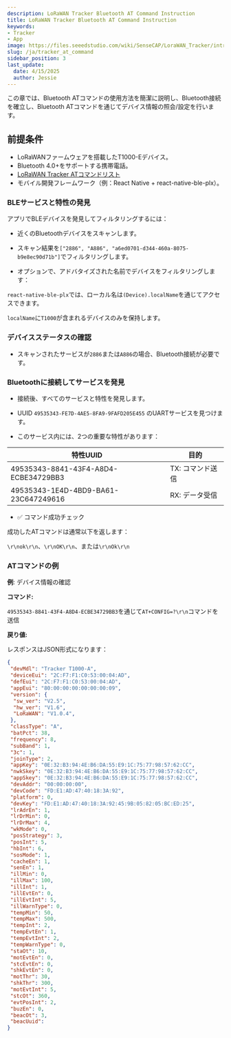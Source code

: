 ```yaml
---
description: LoRaWAN Tracker Bluetooth AT Command Instruction
title: LoRaWAN Tracker Bluetooth AT Command Instruction
keywords:
- Tracker
- App
image: https://files.seeedstudio.com/wiki/SenseCAP/LoraWAN_Tracker/intro-e.webp
slug: /ja/tracker_at_command
sidebar_position: 3
last_update:
  date: 4/15/2025
  author: Jessie
---
```


この章では、Bluetooth ATコマンドの使用方法を簡潔に説明し、Bluetooth接続を確立し、Bluetooth ATコマンドを通じてデバイス情報の照会/設定を行います。

## 前提条件

- LoRaWANファームウェアを搭載したT1000-Eデバイス。
- Bluetooth 4.0+をサポートする携帯電話。
- [LoRaWAN Tracker ATコマンドリスト](https://files.seeedstudio.com/wiki/SenseCAP/LoraWAN_Tracker/LoRaWAN%20Tracker%20AT%20Command.pdf)
- モバイル開発フレームワーク（例：React Native + react-native-ble-plx）。

### BLEサービスと特性の発見

アプリでBLEデバイスを発見してフィルタリングするには：

- 近くのBluetoothデバイスをスキャンします。
- スキャン結果を`["2886", "A886", "a6ed0701-d344-460a-8075-b9e8ec90d71b"]`でフィルタリングします。

- オプションで、アドバタイズされた名前でデバイスをフィルタリングします：

 `react-native-ble-plx`では、ローカル名は`(Device).localName`を通じてアクセスできます。

 `localName`に`T1000`が含まれるデバイスのみを保持します。

### デバイスステータスの確認

- スキャンされたサービスが`2886`または`A886`の場合、Bluetooth接続が必要です。

### Bluetoothに接続してサービスを発見

- 接続後、すべてのサービスと特性を発見します。

- UUID `49535343-FE7D-4AE5-8FA9-9FAFD205E455` のUARTサービスを見つけます。

- このサービス内には、2つの重要な特性があります：

|特性UUID|目的|
|--|--|
|49535343-8841-43F4-A8D4-ECBE34729BB3| TX: コマンド送信|
|49535343-1E4D-4BD9-BA61-23C647249616| RX: データ受信|

- ✅ コマンド成功チェック

 成功したATコマンドは通常以下を返します：

 `\r\nok\r\n`、`\r\nOK\r\n`、または`\r\nOk\r\n`

### ATコマンドの例

**例**: デバイス情報の確認

**コマンド:**

`49535343-8841-43F4-A8D4-ECBE34729BB3`を通じて`AT+CONFIG=?\r\n`コマンドを送信

**戻り値:**

レスポンスはJSON形式になります：

```json
{
 "devMdl": "Tracker T1000-A",
 "deviceEui": "2C:F7:F1:C0:53:00:04:AD",
 "defEui": "2C:F7:F1:C0:53:00:04:AD",
 "appEui": "80:00:00:00:00:00:00:09",
 "version": {
  "sw_ver": "V2.5",
  "hw_ver": "V1.6",
  "LoRaWAN": "V1.0.4",
 },
 "classType": "A",
 "batPct": 38,
 "frequency": 8,
 "subBand": 1,
 "3c": 1,
 "joinType": 2,
 "appKey": "0E:32:B3:94:4E:B6:DA:55:E9:1C:75:77:98:57:62:CC",
 "nwkSkey": "0E:32:B3:94:4E:B6:DA:55:E9:1C:75:77:98:57:62:CC",
 "appSkey": "0E:32:B3:94:4E:B6:DA:55:E9:1C:75:77:98:57:62:CC",
 "devAddr": "00:00:00:00",
 "devCode": "FD:E1:AD:47:40:18:3A:92",
 "platform": 0,
 "devKey": "FD:E1:AD:47:40:18:3A:92:45:9B:05:82:05:BC:ED:25",
 "lrAdrEn": 1,
 "lrDrMin": 0,
 "lrDrMax": 4,
 "wkMode": 0,
 "posStrategy": 3,
 "posInt": 5,
 "hbInt": 6,
 "sosMode": 1,
 "cacheEn": 1,
 "senEn": 1,
 "illMin": 0,
 "illMax": 100,
 "illInt": 1,
 "illEvtEn": 0,
 "illEvtInt": 5,
 "illWarnType": 0,
 "tempMin": 50,
 "tempMax": 500,
 "tempInt": 2,
 "tempEvtEn": 1,
 "tempEvtInt": 2,
 "tempWarnType": 0,
 "staOt": 10,
 "motEvtEn": 0,
 "stcEvtEn": 0,
 "shkEvtEn": 0,
 "motThr": 30,
 "shkThr": 300,
 "motEvtInt": 5,
 "stcOt": 360,
 "evtPosInt": 2,
 "buzEn": 0,
 "beacOt": 3,
 "beacUuid": 
}
```